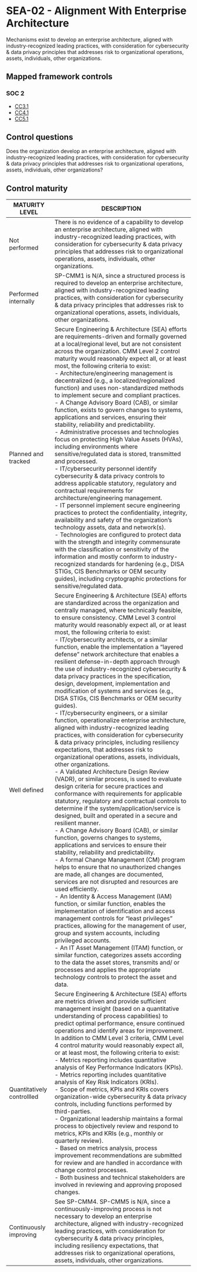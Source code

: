 # SEA-02 - Alignment With Enterprise Architecture
Mechanisms exist to develop an enterprise architecture, aligned with industry-recognized leading practices, with consideration for cybersecurity & data privacy principles that addresses risk to organizational operations, assets, individuals, other organizations. 
## Mapped framework controls
### SOC 2
- [CC3.1](../soc2/cc31.md)
- [CC4.1](../soc2/cc41.md)
- [CC5.1](../soc2/cc51.md)
## Control questions
Does the organization develop an enterprise architecture, aligned with industry-recognized leading practices, with consideration for cybersecurity & data privacy principles that addresses risk to organizational operations, assets, individuals, other organizations? 
## Control maturity
|       MATURITY LEVEL       |                                                                                                                                                                                                                                                                                                                                                                                                                                                                                                                                                                                                                                                                                                                                                                                                                                                                                                                                                                                                                                                                                                                                                        DESCRIPTION                                                                                                                                                                                                                                                                                                                                                                                                                                                                                                                                                                                                                                                                                                                                                                                                                                                                                                                                                                                                                                                                                                                                                         |
|----------------------------|----------------------------------------------------------------------------------------------------------------------------------------------------------------------------------------------------------------------------------------------------------------------------------------------------------------------------------------------------------------------------------------------------------------------------------------------------------------------------------------------------------------------------------------------------------------------------------------------------------------------------------------------------------------------------------------------------------------------------------------------------------------------------------------------------------------------------------------------------------------------------------------------------------------------------------------------------------------------------------------------------------------------------------------------------------------------------------------------------------------------------------------------------------------------------------------------------------------------------------------------------------------------------------------------------------------------------------------------------------------------------------------------------------------------------------------------------------------------------------------------------------------------------------------------------------------------------------------------------------------------------------------------------------------------------------------------------------------------------------------------------------------------------------------------------------------------------------------------------------------------------------------------------------------------------------------------------------------------------------------------------------------------------------------------------------------------------------------------------------------------------------------------------------------------------------------------------------------------------------------------------------------------------------------------------------------------------|
| Not performed              | There is no evidence of a capability to develop an enterprise architecture, aligned with industry-recognized leading practices, with consideration for cybersecurity & data privacy principles that addresses risk to organizational operations, assets, individuals, other organizations.                                                                                                                                                                                                                                                                                                                                                                                                                                                                                                                                                                                                                                                                                                                                                                                                                                                                                                                                                                                                                                                                                                                                                                                                                                                                                                                                                                                                                                                                                                                                                                                                                                                                                                                                                                                                                                                                                                                                                                                                                                 |
| Performed internally       | SP-CMM1 is N/A, since a structured process is required to develop an enterprise architecture, aligned with industry-recognized leading practices, with consideration for cybersecurity & data privacy principles that addresses risk to organizational operations, assets, individuals, other organizations.                                                                                                                                                                                                                                                                                                                                                                                                                                                                                                                                                                                                                                                                                                                                                                                                                                                                                                                                                                                                                                                                                                                                                                                                                                                                                                                                                                                                                                                                                                                                                                                                                                                                                                                                                                                                                                                                                                                                                                                                               |
| Planned and tracked        | Secure Engineering & Architecture (SEA) efforts are requirements-driven and formally governed at a local/regional level, but are not consistent across the organization. CMM Level 2 control maturity would reasonably expect all, or at least most, the following criteria to exist:<br>- Architecture/engineering management is decentralized (e.g., a localized/regionalized function) and uses non-standardized methods to implement secure and compliant practices.<br>- A Change Advisory Board (CAB), or similar function, exists to govern changes to systems, applications and services, ensuring their stability, reliability and predictability. <br>- Administrative processes and technologies focus on protecting High Value Assets (HVAs), including environments where sensitive/regulated data is stored, transmitted and processed.<br>- IT/cybersecurity personnel identify cybersecurity & data privacy controls to address applicable statutory, regulatory and contractual requirements for architecture/engineering management. <br>- IT personnel implement secure engineering practices to protect the confidentiality, integrity, availability and safety of the organization’s technology assets, data and network(s).<br>- Technologies are configured to protect data with the strength and integrity commensurate with the classification or sensitivity of the information and mostly conform to industry-recognized standards for hardening (e.g., DISA STIGs, CIS Benchmarks or OEM security guides), including cryptographic protections for sensitive/regulated data.                                                                                                                                                                                                                                                                                                                                                                                                                                                                                                                                                                                                                                                                                                                   |
| Well defined               | Secure Engineering & Architecture (SEA) efforts are standardized across the organization and centrally managed, where technically feasible, to ensure consistency. CMM Level 3 control maturity would reasonably expect all, or at least most, the following criteria to exist:<br>- IT/cybersecurity architects, or a similar function, enable the implementation a “layered defense” network architecture that enables a resilient defense-in-depth approach through the use of industry-recognized cybersecurity & data privacy practices in the specification, design, development, implementation and modification of systems and services (e.g., DISA STIGs, CIS Benchmarks or OEM security guides).<br>- IT/cybersecurity engineers, or a similar function, operationalize enterprise architecture, aligned with industry-recognized leading practices, with consideration for cybersecurity & data privacy principles, including resiliency expectations, that addresses risk to organizational operations, assets, individuals, other organizations. <br>- A Validated Architecture Design Review (VADR), or similar process, is used to evaluate design criteria for secure practices and conformance with requirements for applicable statutory, regulatory and contractual controls to determine if the system/application/service is designed, built and operated in a secure and resilient manner. <br>- A Change Advisory Board (CAB), or similar function, governs changes to systems, applications and services to ensure their stability, reliability and predictability. <br>- A formal Change Management (CM) program helps to ensure that no unauthorized changes are made, all changes are documented, services are not disrupted and resources are used efficiently.<br>- An Identity & Access Management (IAM) function, or similar function, enables the implementation of identification and access management controls for “least privileges” practices, allowing for the management of user, group and system accounts, including privileged accounts.<br>- An IT Asset Management (ITAM) function, or similar function, categorizes assets according to the data the asset stores, transmits and/ or processes and applies the appropriate technology controls to protect the asset and data. |
| Quantitatively controllled | Secure Engineering & Architecture (SEA) efforts are metrics driven and provide sufficient management insight (based on a quantitative understanding of process capabilities) to predict optimal performance, ensure continued operations and identify areas for improvement. In addition to CMM Level 3 criteria, CMM Level 4 control maturity would reasonably expect all, or at least most, the following criteria to exist:<br>- 	Metrics reporting includes quantitative analysis of Key Performance Indicators (KPIs).<br>- 	Metrics reporting includes quantitative analysis of Key Risk Indicators (KRIs).<br>- 	Scope of metrics, KPIs and KRIs covers organization-wide cybersecurity & data privacy controls, including functions performed by third-parties.<br>- 	Organizational leadership maintains a formal process to objectively review and respond to metrics, KPIs and KRIs (e.g., monthly or quarterly review).<br>- 	Based on metrics analysis, process improvement recommendations are submitted for review and are handled in accordance with change control processes.<br>- 	Both business and technical stakeholders are involved in reviewing and approving proposed changes.                                                                                                                                                                                                                                                                                                                                                                                                                                                                                                                                                                                                                                                                                                                                                                                                                                                                                                                                                                                                                                                                                                                          |
| Continuously improving     | See SP-CMM4. SP-CMM5 is N/A, since a continuously-improving process is not necessary to develop an enterprise architecture, aligned with industry-recognized leading practices, with consideration for cybersecurity & data privacy principles, including resiliency expectations, that addresses risk to organizational operations, assets, individuals, other organizations.                                                                                                                                                                                                                                                                                                                                                                                                                                                                                                                                                                                                                                                                                                                                                                                                                                                                                                                                                                                                                                                                                                                                                                                                                                                                                                                                                                                                                                                                                                                                                                                                                                                                                                                                                                                                                                                                                                                                             |
